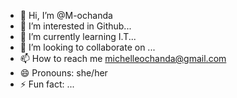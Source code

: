- 👋 Hi, I’m @M-ochanda
- 👀 I’m interested in Github...
- 🌱 I’m currently learning I.T...
- 💞️ I’m looking to collaborate on ...
- 📫 How to reach me michelleochanda@gmail.com
- 😄 Pronouns: she/her
- ⚡ Fun fact: ...

<!---
M-ochanda/M-ochanda is a ✨ special ✨ repository because its `README.md` (this file) appears on your GitHub profile.
You can click the Preview link to take a look at your changes.
--->
